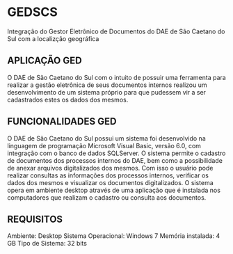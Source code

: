 # GEDSCS

Integração do Gestor Eletrônico de Documentos do DAE de São Caetano do Sul com a localizção geográfica

## APLICAÇÃO GED

O DAE de São Caetano do Sul com o intuito de possuir uma ferramenta para realizar a gestão eletrônica de seus documentos internos realizou um desenvolvimento de um sistema próprio para que pudessem vir a ser cadastrados estes os dados dos mesmos.

## FUNCIONALIDADES GED

O DAE de São Caetano do Sul possui um sistema foi desenvolvido na linguagem de programação Microsoft Visual Basic, versão 6.0, com integração com o banco de dados SQLServer.
O sistema permite o cadastro de documentos dos processos internos do DAE, bem como a possibilidade de anexar arquivos digitalizados dos mesmos.
Com isso o usuário pode realizar consultas as informações dos processos internos, verificar os dados dos mesmos e visualizar os documentos digitalizados.
O sistema opera em ambiente desktop através de uma aplicação que é instalada nos computadores que realizam o cadastro ou consulta aos documentos.

## REQUISITOS

Ambiente: Desktop
Sistema Operacional: Windows 7
Memória instalada: 4 GB
Tipo de Sistema: 32 bits

